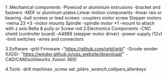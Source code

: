 1 .Mechanical components 
    -Plywood or aluminium extrusions 
    -bracket and fastners 
    -MDF or aluminum plates 
    Linear motion components
    -linear rais or bearing 
    -ball screws or lead screws
    -couplers motor screw 
    Stepper motors 
    -nema 23 *3
    -motor mounts 
    Spindle
    -spindle motor *1
    -mount to attach with z axis 
    Belta & pully or Screw rod
2.Electronics Components
-CNC shield (controller board)
-A4988 (stepper motor driver)
-power supply (12v)
-limit switches 
-wires and connectors

3.Software
-grbl Firmware -"https://github.com/grbl/grbl"
-Gcode sender (UGS)- "https://winder.github.io/ugs_website/download/"
-CAD/CAM(solidworks ,fusion 360)

4.Tools 
-drill machines ,screw set ,pilers ,wrench,callipers,allenkeys 
